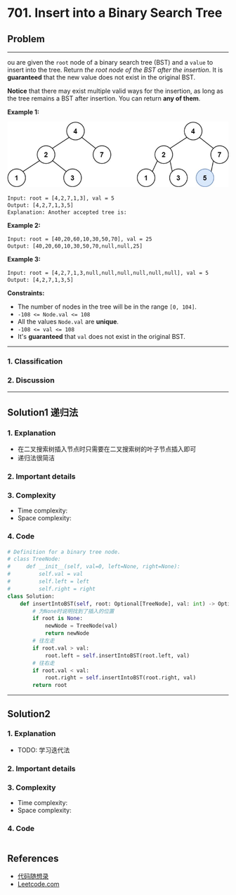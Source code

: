 # 701. Insert into a Binary Search Tree

## Problem

*****

ou are given the `root` node of a binary search tree (BST) and a `value` to insert into the tree. Return *the root node of the BST after the insertion*. It is **guaranteed** that the new value does not exist in the original BST.

**Notice** that there may exist multiple valid ways for the insertion, as long as the tree remains a BST after insertion. You can return **any of them**.

 

**Example 1:**

![img](./0701%20Insert%20into%20a%20Binary%20Search%20Tree.assets/insertbst.jpg)

```
Input: root = [4,2,7,1,3], val = 5
Output: [4,2,7,1,3,5]
Explanation: Another accepted tree is:
```

**Example 2:**

```
Input: root = [40,20,60,10,30,50,70], val = 25
Output: [40,20,60,10,30,50,70,null,null,25]
```

**Example 3:**

```
Input: root = [4,2,7,1,3,null,null,null,null,null,null], val = 5
Output: [4,2,7,1,3,5]
```

 

**Constraints:**

- The number of nodes in the tree will be in the range `[0, 104]`.
- `-108 <= Node.val <= 108`
- All the values `Node.val` are **unique**.
- `-108 <= val <= 108`
- It's **guaranteed** that `val` does not exist in the original BST.

******

### 1. Classification



### 2. Discussion





*******

## Solution1 递归法

### 1. Explanation

- 在二叉搜索树插入节点时只需要在二叉搜索树的叶子节点插入即可
- 递归法很简洁

### 2. Important details





### 3. Complexity

- Time complexity:
- Space complexity:



### 4. Code

```python
# Definition for a binary tree node.
# class TreeNode:
#     def __init__(self, val=0, left=None, right=None):
#         self.val = val
#         self.left = left
#         self.right = right
class Solution:
    def insertIntoBST(self, root: Optional[TreeNode], val: int) -> Optional[TreeNode]:
        # 为None时说明找到了插入的位置                                                   
        if root is None:
            newNode = TreeNode(val)
            return newNode
        # 往左走
        if root.val > val:
            root.left = self.insertIntoBST(root.left, val)
        # 往右走
        if root.val < val:
            root.right = self.insertIntoBST(root.right, val)
        return root
```



********

## Solution2

### 1. Explanation

- TODO: 学习迭代法

### 2. Important details





### 3. Complexity

- Time complexity:
- Space complexity:



### 4. Code

```python

```

## References

- [代码随想录 ](https://github.com/youngyangyang04/leetcode-master)
- [Leetcode.com](https://leetcode.com/problemset/all/)
